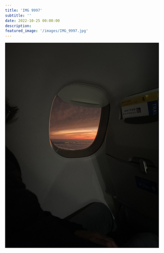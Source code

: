 ```yaml
---
title: 'IMG 9997'
subtitle: ''
date: 2022-10-25 00:00:00
description: 
featured_image: '/images/IMG_9997.jpg'
---
```


![](/images/IMG_9997.jpg)
